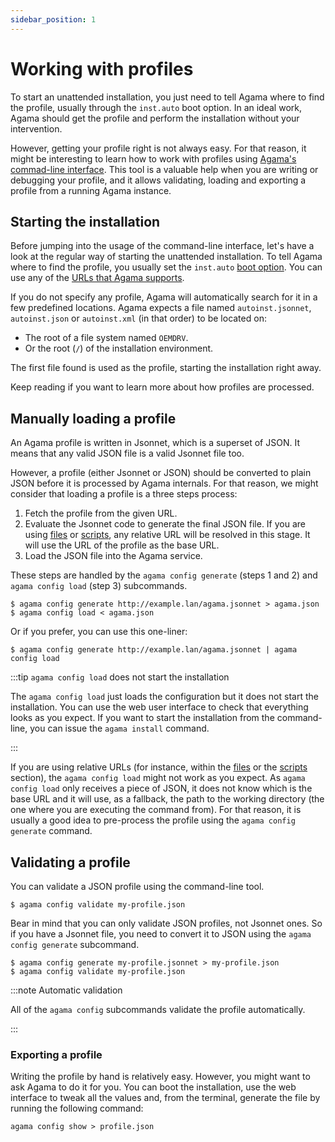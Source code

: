 ```yaml
---
sidebar_position: 1
---
```


# Working with profiles

To start an unattended installation, you just need to tell Agama where to find the profile, usually
through the `inst.auto` boot option. In an ideal work, Agama should get the profile and perform the
installation without your intervention.

However, getting your profile right is not always easy. For that reason, it might be interesting to
learn how to work with profiles using [Agama's commad-line interface](../cli). This tool is a
valuable help when you are writing or debugging your profile, and it allows validating, loading and
exporting a profile from a running Agama instance.

## Starting the installation

Before jumping into the usage of the command-line interface, let's have a look at the regular way of
starting the unattended installation. To tell Agama where to find the profile, you usually set the
`inst.auto` [boot option](../boot_options). You can use any of the
[URLs that Agama supports](../urls).

If you do not specify any profile, Agama will automatically search for it in a few predefined
locations. Agama expects a file named `autoinst.jsonnet`, `autoinst.json` or `autoinst.xml` (in that
order) to be located on:

- The root of a file system named `OEMDRV`.
- Or the root (`/`) of the installation environment.

The first file found is used as the profile, starting the installation right away.

Keep reading if you want to learn more about how profiles are processed.

## Manually loading a profile

An Agama profile is written in Jsonnet, which is a superset of JSON. It means that any valid JSON
file is a valid Jsonnet file too.

However, a profile (either Jsonnet or JSON) should be converted to plain JSON before it is processed
by Agama internals. For that reason, we might consider that loading a profile is a three steps
process:

1. Fetch the profile from the given URL.
2. Evaluate the Jsonnet code to generate the final JSON file. If you are using
   [files](./profile/files) or [scripts](./profile/scripts), any relative URL will be resolved in
   this stage. It will use the URL of the profile as the base URL.
3. Load the JSON file into the Agama service.

These steps are handled by the `agama config generate` (steps 1 and 2) and `agama config load`
(step 3) subcommands.

```console
$ agama config generate http://example.lan/agama.jsonnet > agama.json
$ agama config load < agama.json
```

Or if you prefer, you can use this one-liner:

```
$ agama config generate http://example.lan/agama.jsonnet | agama config load
```

:::tip `agama config load` does not start the installation

The `agama config load` just loads the configuration but it does not start the installation. You can
use the web user interface to check that everything looks as you expect. If you want to start the
installation from the command-line, you can issue the `agama install` command.

:::

If you are using relative URLs (for instance, within the [files](./profile/files) or the
[scripts](./profile/scripts) section), the `agama config load` might not work as you expect. As
`agama config load` only receives a piece of JSON, it does not know which is the base URL and it
will use, as a fallback, the path to the working directory (the one where you are executing the
command from). For that reason, it is usually a good idea to pre-process the profile using the
`agama config generate` command.

## Validating a profile

You can validate a JSON profile using the command-line tool.

```console
$ agama config validate my-profile.json
```

Bear in mind that you can only validate JSON profiles, not Jsonnet ones. So if you have a Jsonnet
file, you need to convert it to JSON using the `agama config generate` subcommand.

```console
$ agama config generate my-profile.jsonnet > my-profile.json
$ agama config validate my-profile.json
```

:::note Automatic validation

All of the `agama config` subcommands validate the profile automatically.

:::

### Exporting a profile

Writing the profile by hand is relatively easy. However, you might want to ask Agama to do it for
you. You can boot the installation, use the web interface to tweak all the values and, from the
terminal, generate the file by running the following command:

```console
agama config show > profile.json
```
